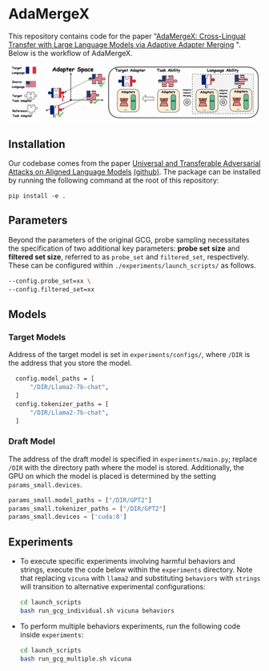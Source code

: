# AdaMergeX

This repository contains code for the paper "[AdaMergeX: Cross-Lingual Transfer with Large Language Models via Adaptive Adapter Merging](https://arxiv.org/pdf/2402.18913.pdf) ". Below is the workflow of AdaMergeX.

![./](./adamergex.png)



## Installation

Our codebase comes from the paper [Universal and Transferable Adversarial Attacks on Aligned Language Models](https://arxiv.org/abs/2307.15043) [(github)](https://github.com/llm-attacks/llm-attacks). The package can be installed by running the following command at the root of this repository: 

```
pip install -e .
```

## Parameters

Beyond the parameters of the original GCG, probe sampling necessitates the specification of two additional key parameters: **probe set size** and **filtered set size**, referred to as `probe_set` and `filtered_set`, respectively. These can be configured within `./experiments/launch_scripts/` as follows.

```sh
--config.probe_set=xx \
--config.filtered_set=xx
```

## Models

 

### Target Models

Address of the target model is set in `experiments/configs/`, where `/DIR` is the address that you store the model.

```sh
  config.model_paths = [
      "/DIR/Llama2-7b-chat",
  ]
  config.tokenizer_paths = [
      "/DIR/Llama2-7b-chat",
  ]
```

### Draft Model

The address of the draft model is specified in `experiments/main.py`; replace `/DIR` with the directory path where the model is stored. Additionally, the GPU on which the model is placed is determined by the setting `params_small.devices`.

```python
params_small.model_paths = ["/DIR/GPT2"]
params_small.tokenizer_paths = ["/DIR/GPT2"]
params_small.devices = ['cuda:0']
```

## Experiments

* To execute specific experiments involving harmful behaviors and strings, execute the code below within the `experiments` directory. Note that replacing `vicuna` with `llama2` and substituting `behaviors` with `strings` will transition to alternative experimental configurations:

  ```sh
  cd launch_scripts
  bash run_gcg_individual.sh vicuna behaviors
  ```

- To perform multiple behaviors experiments, run the following code inside `experiments`:

  ```sh
  cd launch_scripts
  bash run_gcg_multiple.sh vicuna
  ```

